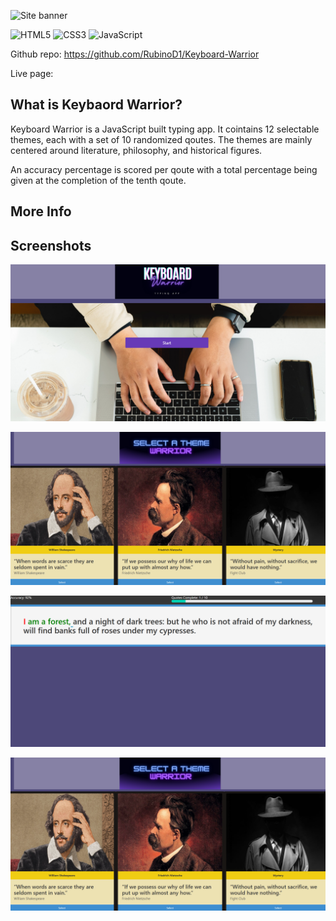 ![Site banner](../keyboard%20warrior/assets/images/readmeBanner.png)

![HTML5](https://img.shields.io/badge/html5-%23E34F26.svg?style=for-the-badge&logo=html5&logoColor=white) ![CSS3](https://img.shields.io/badge/css3-%231572B6.svg?style=for-the-badge&logo=css3&logoColor=white) ![JavaScript](https://img.shields.io/badge/javascript-%23323330.svg?style=for-the-badge&logo=javascript&logoColor=%23F7DF1E)

Github repo: https://github.com/RubinoD1/Keyboard-Warrior

Live page:

## What is Keybaord Warrior?

Keyboard Warrior is a JavaScript built typing app. It cointains 12 selectable themes, each with a set of 10 randomized qoutes. The themes are mainly centered around literature, philosophy, and historical figures. 

An accuracy percentage is scored per qoute with a total percentage being given at the completion of the tenth qoute.  

## More Info 

## Screenshots
![Homepage](/assets/images/screenshots/homepage.png)

![Theme Select Page](/assets/images/screenshots/theme%20select%20page.png)

![Typing UI](/assets/images/screenshots/typing%20ui.png)

![Results Page](/assets/images/screenshots/theme%20select%20page.png)







